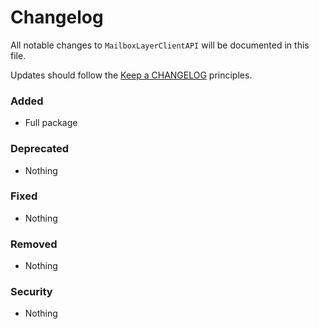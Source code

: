 # Changelog

All notable changes to `MailboxLayerClientAPI` will be documented in this file.

Updates should follow the [Keep a CHANGELOG](http://keepachangelog.com/) principles.

### Added
- Full package

### Deprecated
- Nothing

### Fixed
- Nothing

### Removed
- Nothing

### Security
- Nothing
